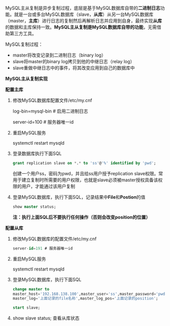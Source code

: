 MySQL主从复制是异步复制过程，底层是基于MySQL数据库自带的**二进制日志**功能。就是一台或多台MySQL数据库（slave，**从库**）从另一台MySQL数据库（master，**主库**）进行日志的复制然后再解析日志并应用到自身，最终实现**从库**的数据和主库保持一致。**MySQL主从复制是MySQL数据库自带的功能**，无需借助第三方工具。

MySQL复制过程：

* master将改变记录到二进制日志（binary log）
* slave将master的binary log拷贝到他的中继日志（relay log）
* slave重做中继日志中的事件，将其改变应用到自己的数据库中



**MySQL主从复制实现**

**配置主库**

1. 修改MySQL数据库配置文件/etc/my.cnf

   log-bin=mysql-bin # 启用二进制日志

   server-id=100 # 服务器唯一id

2. 重启MySQL服务

   systemctl restart mysqld

3. 登录数据库执行下面SQL

   ```sql
   grant replication slave on *.* to 'ss'@'%' identified by 'pwd';
   ```

   创建一个用户ss，密码为pwd，并且给ss用户授予replication slave权限。常用于建立复制时所需要的用户权限，也就是slave必须被master授权具备该权限的用户，才能通过该用户复制

4. 登录MySQL数据库，执行下面SQL，记录结果中**File**和**Postion**的值

   ```sql
   show master status;
   ```

   **注：执行上面SQL后不要执行任何操作（否则会改变position的位置）**

**配置从库**

1. 修改MySQL数据库的配置文件/etc/my.cnf

   ```sql
   server-id=191 # 服务器唯一id
   ```

   

2. 重启MySQL服务

   systemctl restart mysqld

3. 登录MySQL数据库，执行下面SQL

   ```sql
   change master to
   master_host='192.168.138.100',master_user='ss',master_password='pwd',
   master_log='上面记录的file名称',master_log_pos='上面记录的position';
   
   start slave;
   ```

4. show slave status; 查看从库状态